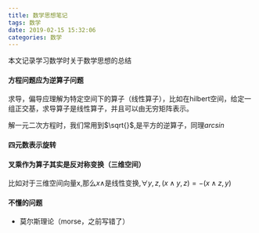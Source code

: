 ```yaml
---
title: 数学思想笔记
tags: 数学
date: 2019-02-15 15:32:06
categories: 数学
---
```


<script type="text/x-mathjax-config">
  MathJax.Hub.Config({tex2jax: {inlineMath: [['$','$'], ['\\(','\\)']]}});
</script>
<script type="text/javascript" async
  src="https://wujilingfeng.top/MathJax/MathJax.js?config=TeX-AMS_CHTML">
</script>

本文记录学习数学时关于数学思想的总结

#### 方程问题应为逆算子问题

求导，偏导应理解为特定空间下的算子（线性算子），比如在hilbert空间，给定一组正交基，求导算子是线性算子，并且可以由无穷矩阵表示。

解一元二次方程时，我们常用到$\sqrt{}$,是平方的逆算子，同理$arcsin$

<!--more-->

#### 四元数表示旋转



#### 叉乘作为算子其实是反对称变换（三维空间）

比如对于三维空间向量x,那么$x\wedge$是线性变换,$\forall y,z,\left(x\wedge y,z\right)=-\left(x\wedge z,y\right)$

#### 不懂的问题

* 莫尔斯理论（morse，之前写错了）